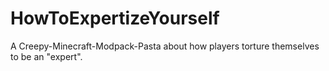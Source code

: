 # HowToExpertizeYourself
A Creepy-Minecraft-Modpack-Pasta about how players torture themselves to be an "expert".
